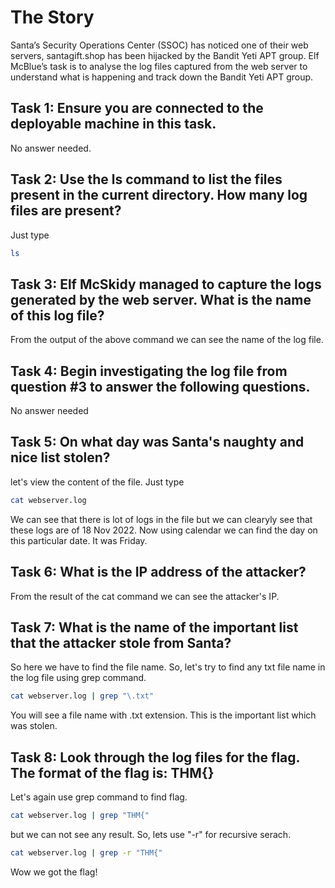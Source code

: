 # The Story

Santa’s Security Operations Center (SSOC) has noticed one of their web servers, santagift.shop has been hijacked by the Bandit Yeti APT group. Elf McBlue’s task is to analyse the log files captured from the web server to understand what is happening and track down the Bandit Yeti APT group.

## Task 1: Ensure you are connected to the deployable machine in this task.
No answer needed.

## Task 2: Use the ls command to list the files present in the current directory. How many log files are present?
Just type
```bash
ls 
```

## Task 3: Elf McSkidy managed to capture the logs generated by the web server. What is the name of this log file? 
From the output of the above command we can see the name of the log file.

## Task 4: Begin investigating the log file from question #3 to answer the following questions.
No answer needed

## Task 5: On what day was Santa's naughty and nice list stolen?
let's view the content of the file. Just type
```bash
cat webserver.log
```
We can see that there is lot of logs in the file but we can clearyly see that these logs are of 18 Nov 2022. Now using calendar we can find the day on this particular date. It was Friday.

## Task 6: What is the IP address of the attacker?
From the result of the cat command we can see the attacker's IP.

## Task 7: What is the name of the important list that the attacker stole from Santa?
So here we have to find the file name. So, let's try to find any txt file name in the log file using grep command.
```bash
cat webserver.log | grep "\.txt"
```
You will see a file name with .txt extension. This is the important list which was stolen.

## Task 8: Look through the log files for the flag. The format of the flag is: THM{}
Let's again use grep command to find flag.
```bash
cat webserver.log | grep "THM{"
```
but we can not see any result. So, lets use "-r" for recursive serach.
```bash
cat webserver.log | grep -r "THM{"
```
Wow we got the flag!
